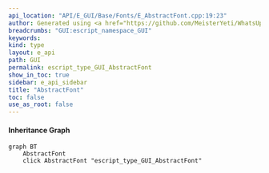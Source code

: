 ```yaml
---
api_location: "API/E_GUI/Base/Fonts/E_AbstractFont.cpp:19:23"
author: Generated using <a href="https://github.com/MeisterYeti/WhatsUpDoc">WhatsUpDoc</a>
breadcrumbs: "GUI:escript_namespace_GUI"
keywords: 
kind: type
layout: e_api
path: GUI
permalink: escript_type_GUI_AbstractFont
show_in_toc: true
sidebar: e_api_sidebar
title: "AbstractFont"
toc: false
use_as_root: false
---
```


#### Inheritance Graph

```mermaid
graph BT
	AbstractFont
	click AbstractFont "escript_type_GUI_AbstractFont"
```

